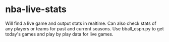 # nba-live-stats
Will find a live game and output stats in realtime. Can also check stats of any players or teams for past and current seasons.
Use bball_espn.py to get today's games and play by play data for live games.
